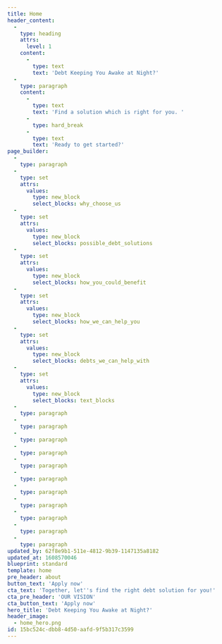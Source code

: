 ```yaml
---
title: Home
header_content:
  -
    type: heading
    attrs:
      level: 1
    content:
      -
        type: text
        text: 'Debt Keeping You Awake at Night?'
  -
    type: paragraph
    content:
      -
        type: text
        text: 'Find a solution which is right for you. '
      -
        type: hard_break
      -
        type: text
        text: 'Ready to get started?'
page_builder:
  -
    type: paragraph
  -
    type: set
    attrs:
      values:
        type: new_block
        select_blocks: why_choose_us
  -
    type: set
    attrs:
      values:
        type: new_block
        select_blocks: possible_debt_solutions
  -
    type: set
    attrs:
      values:
        type: new_block
        select_blocks: how_you_could_benefit
  -
    type: set
    attrs:
      values:
        type: new_block
        select_blocks: how_we_can_help_you
  -
    type: set
    attrs:
      values:
        type: new_block
        select_blocks: debts_we_can_help_with
  -
    type: set
    attrs:
      values:
        type: new_block
        select_blocks: text_blocks
  -
    type: paragraph
  -
    type: paragraph
  -
    type: paragraph
  -
    type: paragraph
  -
    type: paragraph
  -
    type: paragraph
  -
    type: paragraph
  -
    type: paragraph
  -
    type: paragraph
  -
    type: paragraph
  -
    type: paragraph
updated_by: 62f8e9b1-511e-4812-9b39-1147135a8182
updated_at: 1608570046
blueprint: standard
template: home
pre_header: about
button_text: 'Apply now'
cta_text: 'Together, let''s find the right debt solution for you!'
cta_pre_header: 'OUR VISION'
cta_button_text: 'Apply now'
hero_title: 'Debt Keeping You Awake at Night?'
header_image:
  - home_hero.png
id: 15bc524c-dbb8-4d50-aafd-9f5b317c3599
---
```

